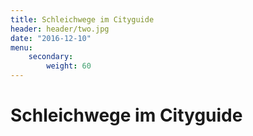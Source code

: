 ```yaml
---
title: Schleichwege im Cityguide
header: header/two.jpg
date: "2016-12-10"
menu: 
    secondary:
        weight: 60
---
```


# Schleichwege im Cityguide

